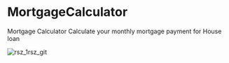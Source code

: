 # MortgageCalculator
Mortgage Calculator Calculate your monthly mortgage payment for House loan

![rsz_1rsz_git](https://cloud.githubusercontent.com/assets/3660510/7980727/60a99dd6-0ac7-11e5-8ed5-df730dd2fca5.png)
